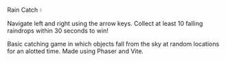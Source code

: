 Rain Catch 💧

Navigate left and right using the arrow keys.
Collect at least 10 falling raindrops within 30 seconds to win!

Basic catching game in which objects fall from the sky at random locations for an alotted time. 
Made using Phaser and Vite.
